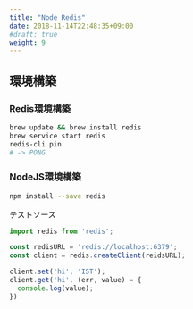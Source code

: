 ```yaml
---
title: "Node Redis"
date: 2018-11-14T22:48:35+09:00
#draft: true
weight: 9
---
```


## 環境構築

### Redis環境構築

```bash
brew update && brew install redis
brew service start redis
redis-cli pin
# -> PONG
```

### NodeJS環境構築

```bash
npm install --save redis
```

テストソース

```javascript
import redis from 'redis';

const redisURL = 'redis://localhost:6379';
const client = redis.createClient(reidsURL);

client.set('hi', 'IST');
client.get('hi', (err, value) = {
  console.log(value);
})
```
